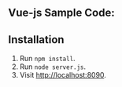 ## Vue-js Sample Code:

## Installation

1. Run `npm install`.
2. Run `node server.js`.
3. Visit [http://localhost:8090](http://localhost:8090).
